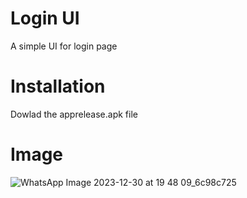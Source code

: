 # Login UI
A simple UI for  login page

# Installation

Dowlad the apprelease.apk file

# Image

![WhatsApp Image 2023-12-30 at 19 48 09_6c98c725](https://github.com/fahadsheik/Login-UI/assets/119167516/4fdc696e-f82f-467b-8ef9-6eaa51eb1d8f)

